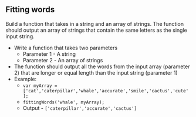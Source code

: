 ## Fitting words

Build a function that takes in a string and an array of strings. The function should output an array of strings that contain the same letters as the single input string.

- Write a function that takes two parameters
	- Parameter 1 - A string
	- Parameter 2 - An array of strings
- The function should output all the words from the input array (parameter 2) that are longer or equal length than the input string (parameter 1)
- Example:
	- `var myArray = ['cat','caterpillar','whale','accurate','smile','cactus','cute'];`
	- `fittingWords('whale', myArray);`
	- Output - `['caterpillar','accurate','cactus']`

